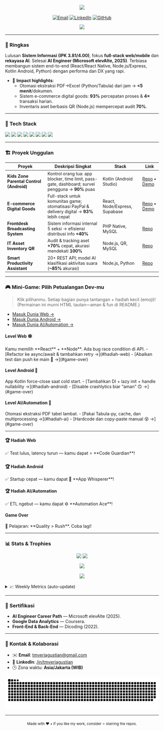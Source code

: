 <!--
  Profil README — TM Veri Agustian (@verifydream)
  Gaya: profesional, ringkas, interaktif, dan bisa di-scan cepat recruiter.
  Catatan: Ubah link Repo/Demo sesuai punyamu.
-->

<!-- Hero header dengan animasi -->
<p align="center">
  <img src="https://capsule-render.vercel.app/api?type=waving&color=0:00a8ff,100:6a00ff&height=180&text=TM%20Veri%20Agustian&fontAlign=50&fontAlignY=35&animation=fadeIn&desc=Software%20Engineer%20•%20Full-Stack%20Developer&descAlign=50&descAlignY=60"/>
</p>

<p align="center">
  <a href="mailto:tmveriagustian@gmail.com"><img alt="Email" src="https://img.shields.io/badge/Email-tmveriagustian%40gmail.com-1f6feb?style=for-the-badge&logo=gmail"></a>
  <a href="https://www.linkedin.com/in/tmveriagustian/"><img alt="LinkedIn" src="https://img.shields.io/badge/LinkedIn-/in/tmveriagustian-0a66c2?style=for-the-badge&logo=linkedin"></a>
  <a href="https://github.com/verifydream"><img alt="GitHub" src="https://img.shields.io/badge/GitHub-verifydream-111?style=for-the-badge&logo=github"></a>
</p>

<p align="center">
  <img src="https://readme-typing-svg.herokuapp.com?duration=3200&pause=800&center=true&vCenter=true&width=700&lines=Full-Stack+Developer+(Web%2FMobile);React.js+%7C+React+Native+%7C+Kotlin+(Android)+%7C+Python;AI+Enthusiast+%7C+Clean+Code+%7C+Shipping+Fast;Open+to+Collaboration+and+Opportunities" />
</p>

---

### 👋 Ringkas
Lulusan **Sistem Informasi (IPK 3.81/4.00)**, fokus **full-stack web/mobile** dan **rekayasa AI**. Selesai **AI Engineer (Microsoft elevAIte, 2025)**. Terbiasa membangun sistem end-to-end (React/React Native, Node.js/Express, Kotlin Android, Python) dengan performa dan DX yang rapi.

- 🚀 **Impact highlights**:
  - Otomasi ekstraksi PDF→Excel (Python/Tabula) dari jam → **<5 menit**/dokumen.
  - Sistem e-commerce digital goods: **93%** percepatan proses & **4×** transaksi harian.
  - Inventaris aset berbasis QR (Node.js) mempercepat audit **70%**.

---

### 🧰 Tech Stack
<p>
  <img src="https://img.shields.io/badge/Frontend-React.js-61dafb?logo=react&logoColor=000&style=for-the-badge"/>
  <img src="https://img.shields.io/badge/Mobile-React%20Native-61dafb?logo=react&logoColor=000&style=for-the-badge"/>
  <img src="https://img.shields.io/badge/Android-Kotlin-7f52ff?logo=kotlin&logoColor=fff&style=for-the-badge"/>
  <img src="https://img.shields.io/badge/Backend-Node.js-3c873a?logo=nodedotjs&logoColor=fff&style=for-the-badge"/>
  <img src="https://img.shields.io/badge/Python-Data%2FAutomation-3776ab?logo=python&logoColor=fff&style=for-the-badge"/>
  <img src="https://img.shields.io/badge/DB-MySQL%20%7C%20Supabase-4479a1?logo=mysql&logoColor=fff&style=for-the-badge"/>
  <img src="https://img.shields.io/badge/Cloud-Azure-0078d4?logo=microsoftazure&logoColor=fff&style=for-the-badge"/>
  <img src="https://img.shields.io/badge/Build-Git%20%7C%20Vercel%20%7C%20CI%2FCD-111?logo=githubactions&logoColor=fff&style=for-the-badge"/>
</p>

---

### 🏗️ Proyek Unggulan
| Proyek | Deskripsi Singkat | Stack | Link |
|---|---|---|---|
| **Kids Zone Parental Control (Android)** | Kontrol orang tua: app blocker, time limit, pass-gate, dashboard; survei pengguna → **90%** puas | Kotlin (Android Studio) | [Repo](#) • [Demo](#) |
| **E-commerce Digital Goods** | Full-stack untuk komunitas game; otomatisasi PayPal & delivery digital → **93%** lebih cepat | React, Node/Express, Supabase | [Repo](#) • [Demo](#) |
| **Frontdesk Broadcasting System** | Sistem informasi internal 5 seksi → efisiensi distribusi info **+40%** | PHP Native, MySQL | [Repo](#) |
| **IT Asset Inventory QR** | Audit & tracking aset **+70%** cepat, akurasi mendekati **100%** | Node.js, QR, MySQL | [Repo](#) |
| **Smart Productivity Assistant** | 20+ REST API; model AI klasifikasi aktivitas suara (**~85%** akurasi) | Node.js, Python | [Repo](#) |

---

### 🎮 Mini-Game: Pilih Petualangan Dev-mu
> Klik pilihanmu. Setiap bagian punya tantangan + hadiah kecil (emoji)!
> (Permainan ini murni HTML tautan—aman & fun di README.)

- [Masuk Dunia Web →](#level-web)
- [Masuk Dunia Android →](#level-android)
- [Masuk Dunia AI/Automation →](#level-ai)

<h4 id="level-web">Level Web 🕸️</h4>
Kamu memilih **React** + **Node**. Ada bug race condition di API.
- [Refactor ke async/await & tambahkan retry →](#hadiah-web)
- [Abaikan test dan push ke main 🙈 →](#game-over)

<h4 id="level-android">Level Android 🤖</h4>
App Kotlin force-close saat cold start.
- [Tambahkan DI + lazy init + handle nullability →](#hadiah-android)
- [Disable crashlytics biar “aman” 🙃 →](#game-over)

<h4 id="level-ai">Level AI/Automation 🧠</h4>
Otomasi ekstraksi PDF tabel lambat.
- [Pakai Tabula-py, cache, dan multiprocessing →](#hadiah-ai)
- [Hardcode dan copy-paste manual 😵 →](#game-over)

---

<h4 id="hadiah-web">🏆 Hadiah Web</h4>
✅ Test lulus, latency turun — kamu dapat ⭐ **Code Guardian**!

<h4 id="hadiah-android">🏆 Hadiah Android</h4>
✅ Startup cepat — kamu dapat 📱 **App Whisperer**!

<h4 id="hadiah-ai">🏆 Hadiah AI/Automation</h4>
✅ ETL ngebut — kamu dapat ⚙️ **Automation Ace**!

<h4 id="game-over">Game Over</h4>
🤡 Pelajaran: **Quality > Rush**. Coba lagi!

---

### 📊 Stats & Trophies
<p align="center">
  <img height="150" src="https://github-readme-stats.vercel.app/api?username=verifydream&show_icons=true&hide=issues&rank_icon=github" />
  <img height="150" src="https://github-readme-streak-stats.herokuapp.com/?user=verifydream" />
</p>
<p align="center">
  <img height="150" src="https://github-readme-stats.vercel.app/api/top-langs/?username=verifydream&layout=compact&langs_count=8" />
</p>
<p align="center">
  <img src="https://github-profile-trophy.vercel.app/?username=verifydream&theme=flat&no-frame=true&margin-w=10&row=1" />
</p>

<details>
  <summary>📈 Weekly Metrics (auto-update)</summary>
  <img src="./metrics.svg" alt="metrics"/>
</details>

---

### 🧾 Sertifikasi
- **AI Engineer Career Path** — Microsoft elevAIte (2025).  
- **Google Data Analytics** — Coursera.  
- **Front-End & Back-End** — Dicoding (2022).

---

### 🤝 Kontak & Kolaborasi
- ✉️ **Email**: <a href="mailto:tmveriagustian@gmail.com">tmveriagustian@gmail.com</a>  
- 💼 **LinkedIn**: <a href="https://www.linkedin.com/in/tmveriagustian/">/in/tmveriagustian</a>  
- 🕒 Zona waktu: **Asia/Jakarta (WIB)**

<p align="center">
  <img src="https://raw.githubusercontent.com/Platane/snk/output/github-contribution-grid-snake.svg" alt="snake animation" />
</p>

---

<!-- Footer tip -->
<p align="center">
  <sub>Made with ❤️ • If you like my work, consider ⭐ starring the repos.</sub>
</p>
